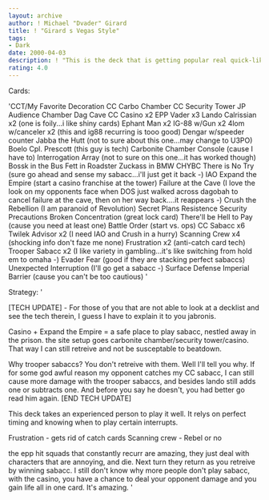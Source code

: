 ```yaml
---
layout: archive
author: ! Michael "Dvader" Girard
title: ! "Girard s Vegas Style"
tags:
- Dark
date: 2000-04-03
description: ! "This is the deck that is getting popular real quick-like.  It has the benefit of direct damage (dealing your opponent damage without interraction) and retreival.  A deadly combo-nation."
rating: 4.0
---
```

Cards: 

'CCT/My Favorite Decoration
CC Carbo Chamber
CC Security Tower
JP Audience Chamber
Dag Cave
CC Casino x2
EPP Vader x3
Lando Calrissian x2 (one is foily...i like shiny cards)
Ephant Man x2
IG-88 w/Gun x2
4lom w/canceler x2 (this and ig88 recurring is tooo good)
Dengar w/speeder counter
Jabba the Hutt (not to sure about this one...may change to U3PO)
Boelo
Cpl. Prescott (this guy is tech)
Carbonite Chamber Console (cause I have to)
Interrogation Array (not to sure on this one...it has worked though)
Bossk in the Bus
Fett in Roadster
Zuckass in BMW
CHYBC
There is No Try (sure go ahead and sense my sabacc...i'll just get it back -)
IAO
Expand the Empire (start a casino franchise at the tower)
Failure at the Cave (I love the look on my opponents face when DOS just walked across dagobah to cancel failure at the cave, then on her way back....it reappears -)
Crush the Rebellion (I am paranoid of Revolution)
Secret Plans
Resistence
Security Precautions
Broken Concentration (great lock card)
There'll be Hell to Pay (cause you need at least one)
Battle Order (start vs. ops)
CC Sabacc x6
Twilek Advisor x2 (I need IAO and Crush in a hurry)
Scanning Crew x4 (shocking info don't faze me none)
Frustration x2 (anti-catch card tech)
Trooper Sabacc x2 (I like variety in gambling...it's like switching from hold em to omaha -)
Evader
Fear (good if they are stacking perfect sabaccs)
Unexpected Interruption (I'll go get a sabacc -)
Surface Defense
Imperial Barrier (cause you can't be too cautious)
'

Strategy: '

[TECH UPDATE] - For those of you that are not able to look at a decklist and see the tech therein, I guess I have to explain it to you jabronis.

Casino + Expand the Empire = a safe place to play sabacc, nestled away in the prison.  the site setup goes carbonite chamber/security tower/casino.  That way I can still retreive and not be susceptable to beatdown.

Why trooper sabaccs? You don't retreive with them.  Well I'll tell you why.  If for some god awful reason my opponent catches my CC sabacc, I can still cause more damage with the trooper sabaccs, and besides lando still adds one or subtracts one.  And before you say he doesn't, you had better go read him again.
[END TECH UPDATE]


This deck takes an experienced person to play it well.	It relys on perfect timing and knowing when to play certain interrupts.

Frustration - gets rid of catch cards
Scanning crew - Rebel or no

the epp hit squads that constantly recurr are amazing, they just deal with characters that are annoying, and die.  Next turn they return as you retreive by winning sabacc.  I still don't know why more people don't play sabacc, with the casino, you have a chance to deal your opponent damage and you gain life all in one card.  It's amazing.  '